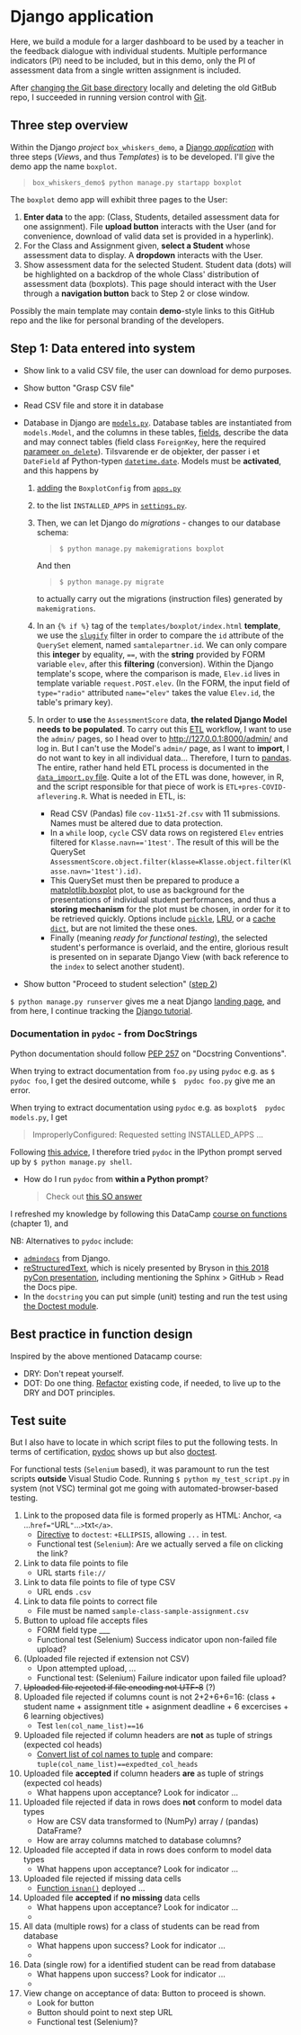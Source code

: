 Django application
====
Here, we build a module for a larger dashboard to be used by a teacher
in the feedback dialogue with individual students.
Multiple performance indicators (PI) need to be included,
but in this demo, only the PI of assessment data from 
a single written assignment is included.

After
[changing the Git base directory](https://stackoverflow.com/a/1213449/888033)
locally and deleting the old GitBub repo, I succeeded in running
version control with 
[Git](https://git-scm.com/book/en/v2/Getting-Started-About-Version-Control).

Three step overview
---
Within the Django *project* `box_whiskers_demo`, a 
[Django *application*](https://docs.djangoproject.com/en/3.1/intro/tutorial01/#creating-the-polls-app)
with three steps (*View*s, and thus *Templates*) is to be developed.
I'll give the demo app the name `boxplot`.
> `box_whiskers_demo$ python manage.py startapp boxplot `

The `boxplot` demo app will exhibit three pages to the User:
1. **Enter data** to the app:
   (Class, Students, detailed assessment data for one assignment).
   File **upload button** interacts with the User
   (and for convenience, download of valid data set is provided in a hyperlink).
1. For the Class and Assignment given, 
   **select a Student** whose assessment data to display.
   A **dropdown** interacts with the User.
1. Show assessment data for the selected Student.
   Student data (dots)  will be highlighted on a
   backdrop of the whole Class' distribution of assessment data (boxplots).
   This page should interact with the User through a **navigation button** back to Step 2
   or close window.

Possibly the main template may contain **demo**-style links to this GitHub repo
and the like for personal branding of the developers.

Step 1: Data entered into system
---
- Show link to a valid CSV file, the user can download for demo purposes.
- Show button "Grasp CSV file"
- Read CSV file and store it in database
- Database in Django are [`models.py`](../../boxplot/models.py). 
  Database tables are instantiated from `models.Model`, and the columns in these tables,
  [fields](https://docs.djangoproject.com/en/3.1/ref/models/fields/#field-types),
  describe the data and may connect tables (field class `ForeignKey`, here the required 
  [parameer `on_delete`](https://docs.djangoproject.com/en/3.1/ref/models/fields/#django.db.models.ForeignKey.on_delete)).
  Tilsvarende er de objekter, der passer i et `DateField` af Python-typen 
  [`datetime.date`](https://docs.python.org/2/library/datetime.html#date-objects).
  Models must be **activated**, and this happens by 
  1. [adding](https://docs.djangoproject.com/en/3.1/intro/tutorial02/#activating-models)
  the `BoxplotConfig` from [`apps.py`](../../boxplot/apps.py) 
  1. to the list `INSTALLED_APPS` in [`settings.py`](../settings.py).
  1. Then, we can let Django do *migrations* - changes to our database schema:
     > `$ python manage.py makemigrations boxplot`
     
     And then 
     > `$ python manage.py migrate`

     to actually carry out the migrations (instruction files) generated by `makemigrations`.
   1. In an `{% if %}` tag of the `templates/boxplot/index.html` **template**, we use the
      [`slugify`](https://docs.djangoproject.com/en/3.0/ref/templates/builtins/#slugify)
      filter in order to compare the `id` attribute of the `QuerySet` 
      element, named `samtalepartner.id`. 
      We can only compare this **integer** by equality, `==`, with 
      the **string** provided by FORM variable `elev`, after this **filtering** (conversion).
      Within the Django template's scope, where the comparison is made,
      `Elev.id` lives in template variable `request.POST.elev`.
      (In the FORM, the input field of `type="radio"` attributed `name="elev"`
      takes the value `Elev.id`, the table's primary key).
   1. In order to **use** the `AssessmentScore` data, 
      **the related Django Model needs to be populated**.
      To carry out this
      [ETL](https://en.wikipedia.org/wiki/Extract,_transform,_load)
      workflow, I want to use the `admin/` pages, so I head over to
      http://127.0.0.1:8000/admin/ and log in.
      But I can't use the Model's `admin/` page, as I want to **import**,
      I do not want to key in all individual data...
      Therefore, I turn to [pandas](https://pandas.pydata.org/).
      The entire, rather hand held ETL process is documented in the
      [`data_import.py` file](.../../data_import.py).
      Quite a lot of the ETL was done, however, in R, and the script responsible 
      for that piece of work is `ETL+pres-COVID-aflevering.R`.
      What is needed in ETL, is:
      - Read CSV (Pandas) file `cov-11x51-2f.csv` with 11 submissions.
        Names must be altered due to data protection.
      - In a `while` loop, `cycle` CSV data rows on registered `Elev` entries
        filtered for `Klasse.navn=='1test'`.
        The result of this will be the QuerySet
        `AssessmentScore.object.filter(klasse=Klasse.object.filter(Klasse.navn='1test').id)`.
      - This QuerySet must then be prepared to produce a
        [matplotlib.boxplot](https://matplotlib.org/api/_as_gen/matplotlib.pyplot.boxplot.html)
        plot, to use as background for the presentations of
        individual student performances, and thus a **storing mechanism**
        for the plot must be chosen, in order for it to be retrieved quickly.
        Options include 
        [`pickle`](https://docs.python.org/3/library/pickle.html), 
        [LRU](https://realpython.com/lru-cache-python/), or
        a 
        [cache `dict`](https://www.blog.pythonlibrary.org/2016/02/25/python-an-intro-to-caching/),
        but are not limited the these ones.
      - Finally (meaning *ready for functional testing*),
        the selected student's performance is overlaid,
        and the entire, glorious result is presented on in separate
        Django View
        (with back reference to the `index` to select another student).

     
- Show button "Proceed to student selection" ([step 2](./step2.md))

`$ python manage.py runserver` gives me a neat 
Django [landing page](http:::127.0.0.1:8000), and from here, I continue tracking the 
[Django tutorial](https://docs.djangoproject.com/en/3.1/intro/tutorial02/).

### Documentation in `pydoc` - from DocStrings
Python documentation should follow
[PEP 257](https://www.python.org/dev/peps/pep-0257/)
on "Docstring Conventions".   

When trying to extract documentation from `foo.py` using `pydoc` e.g. as
`$  pydoc foo`, I get the desired outcome, 
while `$  pydoc foo.py` give me an error.

When trying to extract documentation using `pydoc` e.g. as
`boxplot$  pydoc models.py`,
I get 
> ImproperlyConfigured: Requested setting INSTALLED_APPS ...

Following [this advice](https://stackoverflow.com/a/50075525/888033),
I therefore tried `pydoc` in the IPython prompt served up by
`$ python manage.py shell`.
- How do I run `pydoc` from **within a Python prompt**?
  > Check out [this SO answer](https://stackoverflow.com/a/61879712/888033)

I refreshed my knowledge by following this DataCamp 
[course on functions](https://campus.datacamp.com/courses/writing-functions-in-python/best-practices)
(chapter 1), and 

NB: Alternatives to `pydoc` include: 
- [`admindocs`](https://docs.djangoproject.com/en/3.1/ref/contrib/admin/admindocs/)
  from Django.
- [reStructuredText](https://docutils.sourceforge.io/rst.html), 
  which is nicely presented by Bryson in
  [this 2018 pyCon presentation](https://youtu.be/JQ8RQru-Y9Y),
  including mentioning the Sphinx > GitHub > Read the Docs pipe.
- In the `docstring` you can put simple (unit) testing and 
  run the test using 
  [the Doctest module](https://docs.pytest.org/en/stable/doctest.html).

Best practice in function design
---
Inspired by the above mentioned Datacamp course:
- DRY: Don't repeat yourself.
- DOT: Do one thing.
 [Refactor](https://martinfowler.com/books/refactoring.html)
 existing code, if needed, to live up to the DRY and DOT principles.

Test suite
---
But I also have to locate in which script files to put the following tests.
In terms of certification, [pydoc](https://docs.python.org/3/library/pydoc.html) 
shows up but also [doctest](https://docs.pytest.org/en/stable/doctest.html).

For functional tests (`Selenium` based), it was paramount to run the 
test scripts **outside** Visual Studio Code. 
Running `$ python my_test_script.py` in system (not VSC) terminal got me going with
automated-browser-based testing.
1. Link to the proposed data file is formed properly as HTML:
   Anchor, `<a `...`href="`URL`"`...`>`txt`</a>`.
   - [Directive](https://docs.python.org/3/library/doctest.html#doctest-directives)
     to `doctest`: `+ELLIPSIS`, allowing `...` in test.
   - Functional test (`Selenium`):
     Are we actually served a file on clicking the link?
1. Link to data file points to file
   - URL starts `file://`
1. Link to data file points to file of type CSV
   - URL ends `.csv`
1. Link to data file points to correct file
   - File must be named `sample-class-sample-assignment.csv` 
1. Button to upload file accepts files
   - FORM field type ___
   - Functional test
     (Selenium) Success indicator upon non-failed file upload?
1. (Uploaded file rejected if extension not CSV)
   - Upon attempted upload, ...
   - Functional test:
     (Selenium) Failure indicator upon failed file upload?
1. ~~Uploaded file rejected if file encoding not UTF-8~~ (?)
1. Uploaded file rejected if columns count is not 2+2+6+6=16:
   (class + student name + 
   assignment title + asignment deadline +
   6 excercises + 6 learning objectives)
   - Test `len(col_name_list)==16`
1. Uploaded file rejected if column headers are **not** as tuple of strings (expected col heads)
   - [Convert list of col names to tuple](https://www.geeksforgeeks.org/python-convert-a-list-into-a-tuple/)
     and compare: `tuple(col_name_list)==expedted_col_heads`
1. Uploaded file **accepted** if column headers **are** as tuple of strings (expected col heads)
   - What happens upon acceptance? Look for indicator ...
1. Uploaded file rejected if data in rows does **not** conform to model data types
   - How are CSV data transformed to (NumPy) array / (pandas) DataFrame?
   - How are array columns matched to database columns?
1. Uploaded file accepted if data in rows does conform to model data types
   - What happens upon acceptance? Look for indicator ...
1. Uploaded file rejected if missing data cells
   - [Function `isnan()`](https://numpy.org/doc/stable/reference/generated/numpy.isnan.html)
     deployed ...
1. Uploaded file **accepted** if **no missing** data cells 
   - What happens upon acceptance? Look for indicator ...
   - 
1. All data (multiple rows) for a class of students can be read from database
   - What happens upon success? Look for indicator ...
   - 
1. Data (single row) for a identified student can be read from database
   - What happens upon success? Look for indicator ...
   - 
1. View change on acceptance of data: Button to proceed is shown.
   - Look for button
   - Button should point to next step URL
   - Functional test
     (Selenium)?
